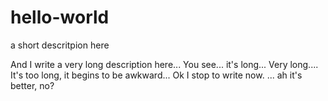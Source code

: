 # hello-world
a short descritpion here

And I write a very long description here... You see... it's long... Very long.... It's too long, it begins to be awkward...
Ok I stop to write now.
...
ah it's better, no?
